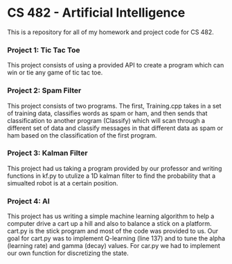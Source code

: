 # CS 482 - Artificial Intelligence
This is a repository for all of my homework and project code for CS 482.

### Project 1: Tic Tac Toe
This project consists of using a provided API to create a program which can win or tie any game of tic tac toe.

### Project 2: Spam Filter
This project consists of two programs. The first, Training.cpp takes in a set of training data, classifies words as spam or ham, and then sends that classification to another program (Classify) which will scan through a different set of data and classify messages in that different data as spam or ham based on the classification of the first program.

### Project 3: Kalman Filter
This project had us taking a program provided by our professor and writing functions in kf.py to utulize a 1D kalman filter to find the probability that a simualted robot is at a certain position.

### Project 4: AI 
This project has us writing a simple machine learning algorithm to help a computer drive a cart up a hill and also to balance a stick on a platform. cart.py is the stick program and most of the code was provided to us. Our goal for cart.py was to implement Q-learning (line 137) and to tune the alpha (learning rate) and gamma (decay) values. For car.py we had to implement our own function for discretizing the state.
